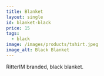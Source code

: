 ```yaml
---
title: Blanket
layout: single
id: blanket-black
price: 15
tags:
  - black
image: /images/products/tshirt.jpeg
image_alt: Black Blanket
---
```


RitterIM branded, black blanket.